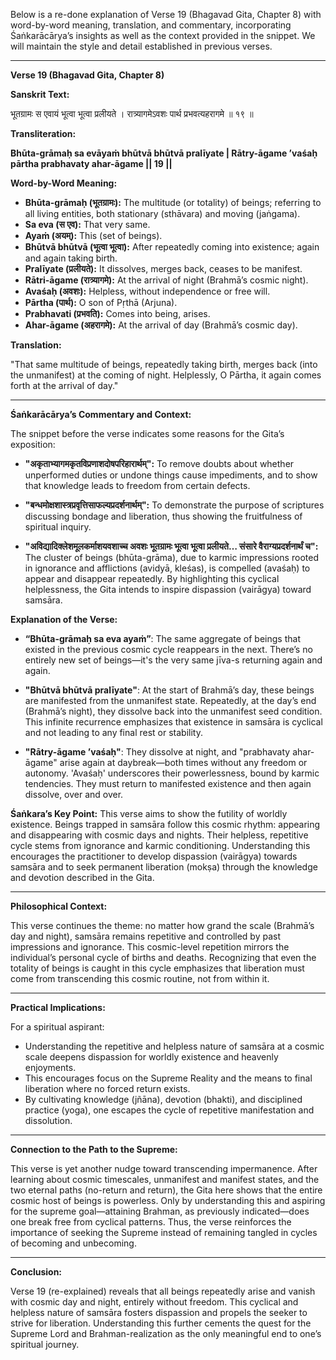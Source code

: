 Below is a re-done explanation of Verse 19 (Bhagavad Gita, Chapter 8) with word-by-word meaning, translation, and commentary, incorporating Śaṅkarācārya’s insights as well as the context provided in the snippet. We will maintain the style and detail established in previous verses.

---

**Verse 19 (Bhagavad Gita, Chapter 8)**

**Sanskrit Text:**

भूतग्रामः स एवायं भूत्वा भूत्वा प्रलीयते ।
रात्र्यागमेऽवशः पार्थ प्रभवत्यहरागमे ॥ १९ ॥

**Transliteration:**

**Bhūta-grāmaḥ sa evāyaṁ bhūtvā bhūtvā pralīyate |
Rātry-āgame ’vaśaḥ pārtha prabhavaty ahar-āgame || 19 ||**

**Word-by-Word Meaning:**

- **Bhūta-grāmaḥ (भूतग्रामः):** The multitude (or totality) of beings; referring to all living entities, both stationary (sthāvara) and moving (jaṅgama).
- **Sa eva (स एव):** That very same.
- **Ayaṁ (अयम्):** This (set of beings).
- **Bhūtvā bhūtvā (भूत्वा भूत्वा):** After repeatedly coming into existence; again and again taking birth.
- **Pralīyate (प्रलीयते):** It dissolves, merges back, ceases to be manifest.
- **Rātri-āgame (रात्र्यागमे):** At the arrival of night (Brahmā’s cosmic night).
- **Avaśaḥ (अवशः):** Helpless, without independence or free will.
- **Pārtha (पार्थ):** O son of Pṛthā (Arjuna).
- **Prabhavati (प्रभवति):** Comes into being, arises.
- **Ahar-āgame (अहरागमे):** At the arrival of day (Brahmā’s cosmic day).

**Translation:**

"That same multitude of beings, repeatedly taking birth, merges back (into the unmanifest) at the coming of night. Helplessly, O Pārtha, it again comes forth at the arrival of day."

---

**Śaṅkarācārya’s Commentary and Context:**

The snippet before the verse indicates some reasons for the Gita’s exposition:

- **"अकृताभ्यागमकृतविप्रणाशदोषपरिहारार्थम्":** To remove doubts about whether unperformed duties or undone things cause impediments, and to show that knowledge leads to freedom from certain defects.

- **"बन्धमोक्षशास्त्रप्रवृत्तिसाफल्यप्रदर्शनार्थम्":** To demonstrate the purpose of scriptures discussing bondage and liberation, thus showing the fruitfulness of spiritual inquiry.

- **"अविद्यादिक्लेशमूलकर्माशयवशाच्च अवशः भूतग्रामः भूत्वा भूत्वा प्रलीयते… संसारे वैराग्यप्रदर्शनार्थं च":** The cluster of beings (bhūta-grāma), due to karmic impressions rooted in ignorance and afflictions (avidyā, kleśas), is compelled (avaśaḥ) to appear and disappear repeatedly. By highlighting this cyclical helplessness, the Gita intends to inspire dispassion (vairāgya) toward samsāra.

**Explanation of the Verse:**

- **“Bhūta-grāmaḥ sa eva ayaṁ”**: The same aggregate of beings that existed in the previous cosmic cycle reappears in the next. There’s no entirely new set of beings—it's the very same jīva-s returning again and again.

- **"Bhūtvā bhūtvā pralīyate"**: At the start of Brahmā’s day, these beings are manifested from the unmanifest state. Repeatedly, at the day’s end (Brahmā’s night), they dissolve back into the unmanifest seed condition. This infinite recurrence emphasizes that existence in samsāra is cyclical and not leading to any final rest or stability.

- **"Rātry-āgame ’vaśaḥ"**: They dissolve at night, and "prabhavaty ahar-āgame" arise again at daybreak—both times without any freedom or autonomy. 'Avaśaḥ' underscores their powerlessness, bound by karmic tendencies. They must return to manifested existence and then again dissolve, over and over.

**Śaṅkara’s Key Point:**
This verse aims to show the futility of worldly existence. Beings trapped in samsāra follow this cosmic rhythm: appearing and disappearing with cosmic days and nights. Their helpless, repetitive cycle stems from ignorance and karmic conditioning. Understanding this encourages the practitioner to develop dispassion (vairāgya) towards samsāra and to seek permanent liberation (mokṣa) through the knowledge and devotion described in the Gita.

---

**Philosophical Context:**

This verse continues the theme: no matter how grand the scale (Brahmā’s day and night), samsāra remains repetitive and controlled by past impressions and ignorance. This cosmic-level repetition mirrors the individual’s personal cycle of births and deaths. Recognizing that even the totality of beings is caught in this cycle emphasizes that liberation must come from transcending this cosmic routine, not from within it.

---

**Practical Implications:**

For a spiritual aspirant:

- Understanding the repetitive and helpless nature of samsāra at a cosmic scale deepens dispassion for worldly existence and heavenly enjoyments.
- This encourages focus on the Supreme Reality and the means to final liberation where no forced return exists.
- By cultivating knowledge (jñāna), devotion (bhakti), and disciplined practice (yoga), one escapes the cycle of repetitive manifestation and dissolution.

---

**Connection to the Path to the Supreme:**

This verse is yet another nudge toward transcending impermanence. After learning about cosmic timescales, unmanifest and manifest states, and the two eternal paths (no-return and return), the Gita here shows that the entire cosmic host of beings is powerless. Only by understanding this and aspiring for the supreme goal—attaining Brahman, as previously indicated—does one break free from cyclical patterns. Thus, the verse reinforces the importance of seeking the Supreme instead of remaining tangled in cycles of becoming and unbecoming.

---

**Conclusion:**

Verse 19 (re-explained) reveals that all beings repeatedly arise and vanish with cosmic day and night, entirely without freedom. This cyclical and helpless nature of samsāra fosters dispassion and propels the seeker to strive for liberation. Understanding this further cements the quest for the Supreme Lord and Brahman-realization as the only meaningful end to one’s spiritual journey.
